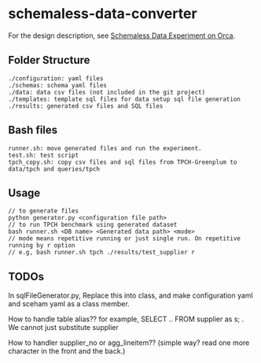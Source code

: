 # schemaless-data-converter

For the design description, see [Schemaless Data Experiment on Orca](https://docs.google.com/document/d/1R7ENQvLVNHQ-DG-sga0tfgGWJIkobQT77HQFVKUvxH8/edit#).

## Folder Structure

```
./configuration: yaml files
./schemas: schema yaml files
./data: data csv files (not included in the git project)
./templates: template sql files for data setup sql file generation
./results: generated csv files and SQL files
```

## Bash files

```
runner.sh: move generated files and run the experiment.
test.sh: test script
tpch_copy.sh: copy csv files and sql files from TPCH-Greenplum to data/tpch and queries/tpch
```

## Usage
```
// to generate files
python generator.py <configuration file path>
// to run TPCH benchmark using generated dataset
bash runner.sh <DB name> <Generated data path> <mode>
// mode means repetitive running or just single run. On repetitive running by r option
// e.g, bash runner.sh tpch ./results/test_supplier r
```

## TODOs

In sqlFileGenerator.py, Replace this into class, and make configuration yaml and sceham yaml as a class member.

How to handle table alias?? for example, SELECT .. FROM supplier as s; . We cannot just substitute supplier

How to handler supplier_no or agg_lineitem?? (simple way? read one more character in the front and the back.)
